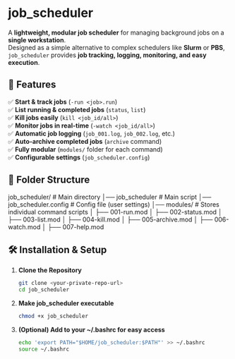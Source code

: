# job_scheduler
A **lightweight, modular job scheduler** for managing background jobs on a **single workstation**.  
Designed as a simple alternative to complex schedulers like **Slurm** or **PBS**, `job_scheduler` provides **job tracking, logging, monitoring, and easy execution**.

## 🚀 Features
✅ **Start & track jobs** (`-run <job>.run`)  
✅ **List running & completed jobs** (`status`, `list`)  
✅ **Kill jobs easily** (`kill <job_id/all>`)  
✅ **Monitor jobs in real-time** (`-watch <job_id/all>`)  
✅ **Automatic job logging** (`job_001.log`, `job_002.log`, etc.)  
✅ **Auto-archive completed jobs** (`archive` command)  
✅ **Fully modular** (`modules/` folder for each command)  
✅ **Configurable settings** (`job_scheduler.config`)  

## 📂 Folder Structure
job_scheduler/ # Main directory 
│── job_scheduler # Main script 
│── job_scheduler.config # Config file (user settings) 
│── modules/ # Stores individual command scripts 
│ ├── 001-run.mod 
│ ├── 002-status.mod 
│ ├── 003-list.mod 
│ ├── 004-kill.mod 
│ ├── 005-archive.mod 
│ ├── 006-watch.mod 
│ ├── 007-help.mod


## 🛠 Installation & Setup
1. **Clone the Repository**
   ```bash
   git clone <your-private-repo-url>
   cd job_scheduler

2. **Make job_scheduler executable**
   ```bash
   chmod +x job_scheduler

3. **(Optional) Add to your ~/.bashrc for easy access**
   ```bash
   echo 'export PATH="$HOME/job_scheduler:$PATH"' >> ~/.bashrc
   source ~/.bashrc
